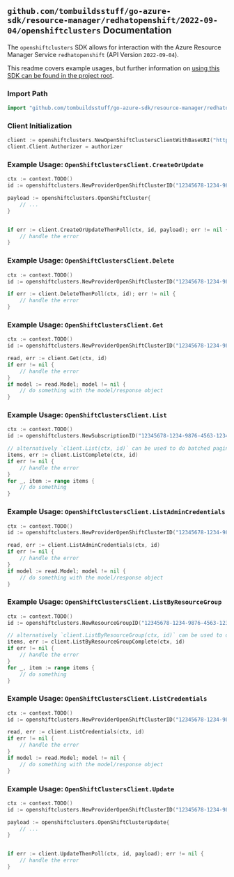 
## `github.com/tombuildsstuff/go-azure-sdk/resource-manager/redhatopenshift/2022-09-04/openshiftclusters` Documentation

The `openshiftclusters` SDK allows for interaction with the Azure Resource Manager Service `redhatopenshift` (API Version `2022-09-04`).

This readme covers example usages, but further information on [using this SDK can be found in the project root](https://github.com/tombuildsstuff/go-azure-sdk/tree/main/docs).

### Import Path

```go
import "github.com/tombuildsstuff/go-azure-sdk/resource-manager/redhatopenshift/2022-09-04/openshiftclusters"
```


### Client Initialization

```go
client := openshiftclusters.NewOpenShiftClustersClientWithBaseURI("https://management.azure.com")
client.Client.Authorizer = authorizer
```


### Example Usage: `OpenShiftClustersClient.CreateOrUpdate`

```go
ctx := context.TODO()
id := openshiftclusters.NewProviderOpenShiftClusterID("12345678-1234-9876-4563-123456789012", "example-resource-group", "openShiftClusterValue")

payload := openshiftclusters.OpenShiftCluster{
	// ...
}


if err := client.CreateOrUpdateThenPoll(ctx, id, payload); err != nil {
	// handle the error
}
```


### Example Usage: `OpenShiftClustersClient.Delete`

```go
ctx := context.TODO()
id := openshiftclusters.NewProviderOpenShiftClusterID("12345678-1234-9876-4563-123456789012", "example-resource-group", "openShiftClusterValue")

if err := client.DeleteThenPoll(ctx, id); err != nil {
	// handle the error
}
```


### Example Usage: `OpenShiftClustersClient.Get`

```go
ctx := context.TODO()
id := openshiftclusters.NewProviderOpenShiftClusterID("12345678-1234-9876-4563-123456789012", "example-resource-group", "openShiftClusterValue")

read, err := client.Get(ctx, id)
if err != nil {
	// handle the error
}
if model := read.Model; model != nil {
	// do something with the model/response object
}
```


### Example Usage: `OpenShiftClustersClient.List`

```go
ctx := context.TODO()
id := openshiftclusters.NewSubscriptionID("12345678-1234-9876-4563-123456789012")

// alternatively `client.List(ctx, id)` can be used to do batched pagination
items, err := client.ListComplete(ctx, id)
if err != nil {
	// handle the error
}
for _, item := range items {
	// do something
}
```


### Example Usage: `OpenShiftClustersClient.ListAdminCredentials`

```go
ctx := context.TODO()
id := openshiftclusters.NewProviderOpenShiftClusterID("12345678-1234-9876-4563-123456789012", "example-resource-group", "openShiftClusterValue")

read, err := client.ListAdminCredentials(ctx, id)
if err != nil {
	// handle the error
}
if model := read.Model; model != nil {
	// do something with the model/response object
}
```


### Example Usage: `OpenShiftClustersClient.ListByResourceGroup`

```go
ctx := context.TODO()
id := openshiftclusters.NewResourceGroupID("12345678-1234-9876-4563-123456789012", "example-resource-group")

// alternatively `client.ListByResourceGroup(ctx, id)` can be used to do batched pagination
items, err := client.ListByResourceGroupComplete(ctx, id)
if err != nil {
	// handle the error
}
for _, item := range items {
	// do something
}
```


### Example Usage: `OpenShiftClustersClient.ListCredentials`

```go
ctx := context.TODO()
id := openshiftclusters.NewProviderOpenShiftClusterID("12345678-1234-9876-4563-123456789012", "example-resource-group", "openShiftClusterValue")

read, err := client.ListCredentials(ctx, id)
if err != nil {
	// handle the error
}
if model := read.Model; model != nil {
	// do something with the model/response object
}
```


### Example Usage: `OpenShiftClustersClient.Update`

```go
ctx := context.TODO()
id := openshiftclusters.NewProviderOpenShiftClusterID("12345678-1234-9876-4563-123456789012", "example-resource-group", "openShiftClusterValue")

payload := openshiftclusters.OpenShiftClusterUpdate{
	// ...
}


if err := client.UpdateThenPoll(ctx, id, payload); err != nil {
	// handle the error
}
```
